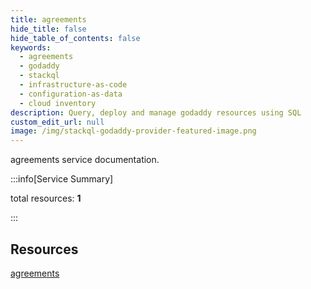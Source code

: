 ```yaml
---
title: agreements
hide_title: false
hide_table_of_contents: false
keywords:
  - agreements
  - godaddy
  - stackql
  - infrastructure-as-code
  - configuration-as-data
  - cloud inventory
description: Query, deploy and manage godaddy resources using SQL
custom_edit_url: null
image: /img/stackql-godaddy-provider-featured-image.png
---
```


agreements service documentation.

:::info[Service Summary]

total resources: __1__  

:::

## Resources
<div class="row">
<div class="providerDocColumn">
<a href="/services/agreements/agreements/">agreements</a>
</div>
<div class="providerDocColumn">

</div>
</div>